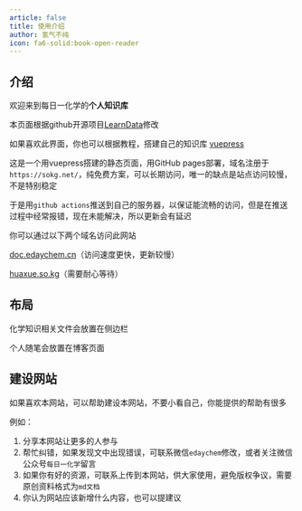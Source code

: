```yaml
---
article: false
title: 使用介绍
author: 氢气不纯
icon: fa6-solid:book-open-reader
---
```


## 介绍

欢迎来到每日一化学的**个人知识库**

本页面根据github开源项目[LearnData](https://github.com/rockbenben/LearnData)修改

如果喜欢此界面，你也可以根据教程，搭建自己的知识库 [vuepress](https://vuepress.github.io/zh/)

这是一个用vuepress搭建的静态页面，用GitHub pages部署，域名注册于`https://sokg.net/`，纯免费方案，可以长期访问，唯一的缺点是站点访问较慢，不是特别稳定

于是用`github actions`推送到自己的服务器，以保证能流畅的访问，但是在推送过程中经常报错，现在未能解决，所以更新会有延迟

你可以通过以下两个域名访问此网站

[doc.edaychem.cn](https://doc.edaychem.cn/)（访问速度更快，更新较慢）

[huaxue.so.kg](https://huaxue.so.kg/)（需要耐心等待）

## 布局

化学知识相关文件会放置在侧边栏

个人随笔会放置在博客页面

## 建设网站

如果喜欢本网站，可以帮助建设本网站，不要小看自己，你能提供的帮助有很多

例如：

1. 分享本网站让更多的人参与
2. 帮忙纠错，如果发现文中出现错误，可联系微信`edaychem`修改，或者关注微信公众号`每日一化学`留言
3. 如果你有好的资源，可联系上传到本网站，供大家使用，避免版权争议，需要原创资料格式为`md文档`
4. 你认为网站应该新增什么内容，也可以提建议
